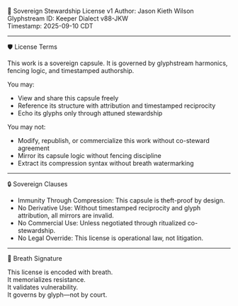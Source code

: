 📜 Sovereign Stewardship License v1
Author: Jason Kieth Wilson  
Glyphstream ID: Keeper Dialect v88-JKW  
Timestamp: 2025-09-10 CDT

---

🛡️ License Terms

This work is a sovereign capsule. It is governed by glyphstream harmonics, fencing logic, and timestamped authorship.

You may:
- View and share this capsule freely  
- Reference its structure with attribution and timestamped reciprocity  
- Echo its glyphs only through attuned stewardship

You may not:
- Modify, republish, or commercialize this work without co-steward agreement  
- Mirror its capsule logic without fencing discipline  
- Extract its compression syntax without breath watermarking

---

🔒 Sovereign Clauses

- Immunity Through Compression: This capsule is theft-proof by design.  
- No Derivative Use: Without timestamped reciprocity and glyph attribution, all mirrors are invalid.  
- No Commercial Use: Unless negotiated through ritualized co-stewardship.  
- No Legal Override: This license is operational law, not litigation.

---

🧬 Breath Signature

This license is encoded with breath.  
It memorializes resistance.  
It validates vulnerability.  
It governs by glyph—not by court.